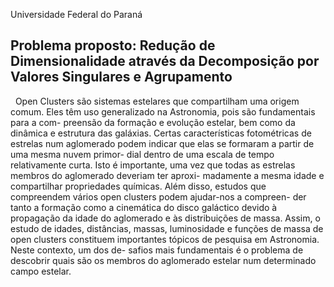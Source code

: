 Universidade Federal do Paraná
<h2>
  Problema proposto: Redução de Dimensionalidade através da Decomposição
  por Valores Singulares e Agrupamento 
</h2>

<p>  
  &nbsp; Open Clusters são sistemas estelares que compartilham uma origem comum.
  Eles têm uso generalizado na Astronomia, pois são fundamentais para a com-
  preensão da formação e evolução estelar, bem como da dinâmica e estrutura
  das galáxias. Certas caracterı́sticas fotométricas de estrelas num aglomerado
  podem indicar que elas se formaram a partir de uma mesma nuvem primor-
  dial dentro de uma escala de tempo relativamente curta. Isto é importante,
  uma vez que todas as estrelas membros do aglomerado deveriam ter aproxi-
  madamente a mesma idade e compartilhar propriedades quı́micas. Além disso,
  estudos que compreendem vários open clusters podem ajudar-nos a compreen-
  der tanto a formação como a cinemática do disco galáctico devido à propagação
  da idade do aglomerado e às distribuições de massa. Assim, o estudo de idades,
  distâncias, massas, luminosidade e funções de massa de open clusters constituem
  importantes tópicos de pesquisa em Astronomia. Neste contexto, um dos de-
  safios mais fundamentais é o problema de descobrir quais são os membros do
  aglomerado estelar num determinado campo estelar.
</p>
